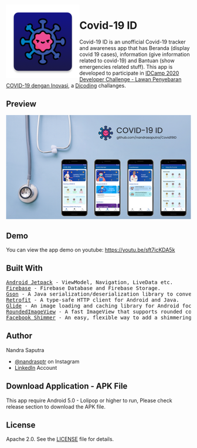 <img height='200' src="app/src/main/res/mipmap-xxxhdpi/ic_covid_launcher_logo.png" align="left">

# Covid-19 ID
Covid-19 ID is an unofficial Covid-19 tracker and awareness app that has Beranda (display covid 19 cases), information (give information related to covid-19) and Bantuan (show emergencies related stuff). This app is developed to participate in <a href='https://www.dicoding.com/challenges/580'>IDCamp 2020 Developer Challenge - Lawan Penyebaran COVID-19 dengan Inovasi</a>, a <a href='https://www.dicoding.com/'>Dicoding</a> challanges.

## Preview
<p float="center">
  <img src="docs/Covid-19%20Presentation%20V1.png" width="1000" />
</p>

## Demo
You can view the app demo on youtube: https://youtu.be/sft7icKDA5k

## Built With

<pre>
<a href='https://developer.android.com/jetpack'>Android Jetpack</a> - ViewModel, Navigation, LiveData etc.
<a href='https://firebase.google.com/'>Firebase</a> - Firebase Database and Firebase Storage.
<a href='https://github.com/google/gson'>Gson</a> - A Java serialization/deserialization library to convert Java Objects into JSON and back.
<a href='https://square.github.io/retrofit/'>Retrofit</a> - A type-safe HTTP client for Android and Java.
<a href='https://github.com/bumptech/glide'>Glide</a> - An image loading and caching library for Android focused on smooth scrolling.
<a href='https://github.com/vinc3m1/RoundedImageView'>RoundedImageView</a> - A fast ImageView that supports rounded corners, ovals, and circles.
<a href='https://github.com/facebook/shimmer-android'>Facebook Shimmer</a> - An easy, flexible way to add a shimmering effect to any view in an Android app.
</pre>

## Author

Nandra Saputra
* <a href='https://www.instagram.com/nandrasptr/'>@nandrasptr</a> on Instagram
* <a href='https://www.linkedin.com/in/nandra-saputra-b90b78157/'>LinkedIn</a> Account

## Download Application - APK File
This app require Android 5.0 - Lolipop or higher to run, Please check release section to download the APK file.

## License

Apache 2.0. See the <a href='https://github.com/nandrasaputra/Covid19ID/blob/master/LICENSE'>LICENSE</a> file for details.

